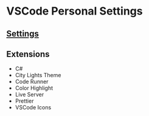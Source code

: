 # VSCode Personal Settings

## [Settings](https://github.com/math-reis/vscode-settings/blob/main/settings.json)

## Extensions
* C#
* City Lights Theme
* Code Runner
* Color Highlight
* Live Server
* Prettier
* VSCode Icons
